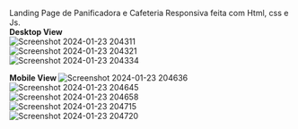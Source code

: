 Landing Page de Panificadora e Cafeteria Responsiva feita com Html, css e Js. 
</br>
<b> Desktop View </b>
</br>
![Screenshot 2024-01-23 204311](https://github.com/leonib/lp-nobre/assets/68371257/4f73e225-9fef-403f-8fcb-a1c64f1e6931)
</br>
![Screenshot 2024-01-23 204321](https://github.com/leonib/lp-nobre/assets/68371257/9b1ebd41-5f8d-4c7f-b956-14606382cc34)
</br>
![Screenshot 2024-01-23 204334](https://github.com/leonib/lp-nobre/assets/68371257/1ab4611d-c06b-4331-a27b-8e3c821175db)

<b> Mobile View </b>
![Screenshot 2024-01-23 204636](https://github.com/leonib/lp-nobre/assets/68371257/c2b91352-f5bf-4399-8cbc-742477a18bb4)
</br>
![Screenshot 2024-01-23 204645](https://github.com/leonib/lp-nobre/assets/68371257/8b9d11b2-5184-4065-b9a3-95d399780ad9)
</br>
![Screenshot 2024-01-23 204658](https://github.com/leonib/lp-nobre/assets/68371257/5937c83d-5f41-46b2-a773-92771088f5f4)
</br>
![Screenshot 2024-01-23 204715](https://github.com/leonib/lp-nobre/assets/68371257/35e33fbb-6084-4e88-929c-cbd4f8ba78e0)
</br>
![Screenshot 2024-01-23 204720](https://github.com/leonib/lp-nobre/assets/68371257/fc686bd3-8823-47d8-b18f-f8109bc6e760)
</br>
